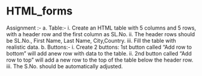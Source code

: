 # HTML_forms

Assignment :-
  a. Table:-
      i. Create an HTML table with 5 columns and 5 rows, with a header row
        and the first column as SL.No.
      ii. The header rows should be SL.No., First Name, Last Name, City,Country.
      iii. Fill the table with realistic data. 
  b. Buttons:-
      i. Create 2 buttons: 1st button called “Add row to bottom” will add anew row with data to the table.
      ii. 2nd button called “Add row to top” will add a new row to the top of the table below the header row.
      iii. The S.No. should be automatically adjusted.
